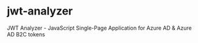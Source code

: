 # jwt-analyzer
JWT Analyzer - JavaScript Single-Page Application for Azure AD &amp; Azure AD B2C tokens
